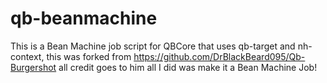 # qb-beanmachine
This is a Bean Machine job script for QBCore that uses qb-target and nh-context, this was forked from https://github.com/DrBlackBeard095/Qb-Burgershot all credit goes to him all I did was make it a Bean Machine Job!
